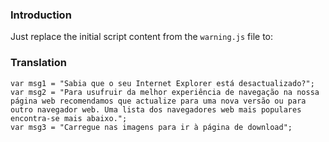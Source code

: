 ### Introduction ###

Just replace the initial script content from the `warning.js` file to:


### Translation ###

```
var msg1 = "Sabia que o seu Internet Explorer está desactualizado?";
var msg2 = "Para usufruir da melhor experiência de navegação na nossa página web recomendamos que actualize para uma nova versão ou para outro navegador web. Uma lista dos navegadores web mais populares encontra-se mais abaixo.";
var msg3 = "Carregue nas imagens para ir à página de download";
```